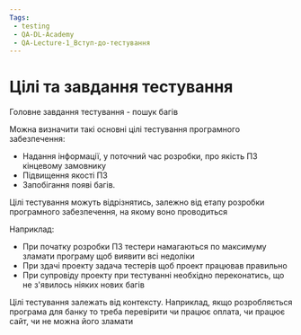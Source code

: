 ```yaml
---
Tags:
 - testing
 - QA-DL-Academy
 - QA-Lecture-1_Вступ-до-тестування
---
```

# Цілі та завдання тестування

Головне завдання тестування - пошук багів

Можна визначити такі основні цілі тестування програмного забезпечення:
- Надання інформації, у поточний час розробки, про якість ПЗ кінцевому замовнику
- Підвищення якості ПЗ
- Запобігання появі багів.

Цілі тестування можуть відрізнятись, залежно від етапу розробки програмного забезпечення, на якому воно проводиться

Наприклад:
- При початку розробки ПЗ тестери намагаються по максимуму зламати програму щоб виявити всі недоліки
- При здачі проекту задача тестерів щоб проект працював правильно
- При супровіду проекту при тестуванні необхідно переконатись, що не з'явилось ніяких нових багів

Цілі тестування залежать від контексту. Наприклад, якщо розробляється програма для банку то треба перевірити чи працює оплата, чи працює сайт, чи не можна його зламати